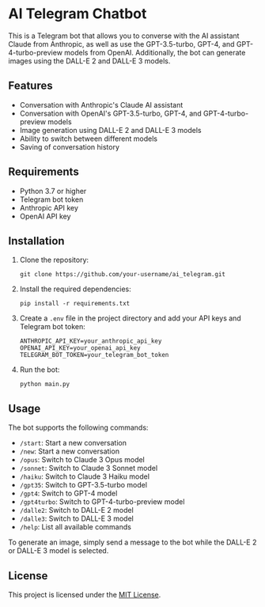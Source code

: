 # AI Telegram Chatbot

This is a Telegram bot that allows you to converse with the AI assistant Claude from Anthropic, as well as use the GPT-3.5-turbo, GPT-4, and GPT-4-turbo-preview models from OpenAI. Additionally, the bot can generate images using the DALL-E 2 and DALL-E 3 models.

## Features

- Conversation with Anthropic's Claude AI assistant
- Conversation with OpenAI's GPT-3.5-turbo, GPT-4, and GPT-4-turbo-preview models
- Image generation using DALL-E 2 and DALL-E 3 models
- Ability to switch between different models
- Saving of conversation history

## Requirements

- Python 3.7 or higher
- Telegram bot token
- Anthropic API key
- OpenAI API key

## Installation

1. Clone the repository:

   ```
   git clone https://github.com/your-username/ai_telegram.git
   ```

2. Install the required dependencies:

   ```
   pip install -r requirements.txt
   ```

3. Create a `.env` file in the project directory and add your API keys and Telegram bot token:

   ```
   ANTHROPIC_API_KEY=your_anthropic_api_key
   OPENAI_API_KEY=your_openai_api_key
   TELEGRAM_BOT_TOKEN=your_telegram_bot_token
   ```

4. Run the bot:

   ```
   python main.py
   ```

## Usage

The bot supports the following commands:

- `/start`: Start a new conversation
- `/new`: Start a new conversation
- `/opus`: Switch to Claude 3 Opus model
- `/sonnet`: Switch to Claude 3 Sonnet model
- `/haiku`: Switch to Claude 3 Haiku model
- `/gpt35`: Switch to GPT-3.5-turbo model
- `/gpt4`: Switch to GPT-4 model
- `/gpt4turbo`: Switch to GPT-4-turbo-preview model
- `/dalle2`: Switch to DALL-E 2 model
- `/dalle3`: Switch to DALL-E 3 model
- `/help`: List all available commands

To generate an image, simply send a message to the bot while the DALL-E 2 or DALL-E 3 model is selected.

## License

This project is licensed under the [MIT License](LICENSE).
